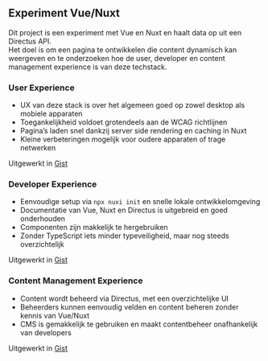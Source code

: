 ## Experiment Vue/Nuxt

Dit project is een experiment met Vue en Nuxt en haalt data op uit een Directus API.  
Het doel is om een pagina te ontwikkelen die content dynamisch kan weergeven en te onderzoeken hoe de user, developer en content management experience is van deze techstack.

### User Experience
- UX van deze stack is over het algemeen goed op zowel desktop als mobiele apparaten  
- Toegankelijkheid voldoet grotendeels aan de WCAG richtlijnen  
- Pagina’s laden snel dankzij server side rendering en caching in Nuxt  
- Kleine verbeteringen mogelijk voor oudere apparaten of trage netwerken  

Uitgewerkt in [Gist](https://gist.github.com/ambersr/8e84b2bee7c0d7eb88c3f8d03a3f2a90)

### Developer Experience
- Eenvoudige setup via `npx nuxi init` en snelle lokale ontwikkelomgeving  
- Documentatie van Vue, Nuxt en Directus is uitgebreid en goed onderhouden  
- Componenten zijn makkelijk te hergebruiken  
- Zonder TypeScript iets minder typeveiligheid, maar nog steeds overzichtelijk  

Uitgewerkt in [Gist](https://gist.github.com/ambersr/6df731666f8af9e591f45b2571efcec1)

### Content Management Experience
- Content wordt beheerd via Directus, met een overzichtelijke UI
- Beheerders kunnen eenvoudig velden en content beheren zonder kennis van Vue/Nuxt  
- CMS is gemakkelijk te gebruiken en maakt contentbeheer onafhankelijk van developers  

Uitgewerkt in [Gist](https://gist.github.com/ambersr/63cefe45dd05a1468ce652b3402c1d7b)


